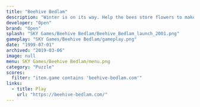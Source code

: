 ```yaml
---
title: "Beehive Bedlam"
description: "Winter is on its way. Help the bees store flowers to make their honey."
developer: "Open"
brand: "Open"
splash: "SKY Games/Beehive Bedlam/Beehive_Bedlam_launch_2001.png"
gameplay: "SKY Games/Beehive Bedlam/gameplay.png"
date: "1999-07-01"
archived: "2019-03-06"
image: null
menu: SKY Games/Beehive Bedlam/menu.png
category: "Puzzle"
scores:
  filter: "item.game contains 'beehive-bedlam.com'"
links:
  - title: Play
    url: "https://beehive-bedlam.com/"
---
```

